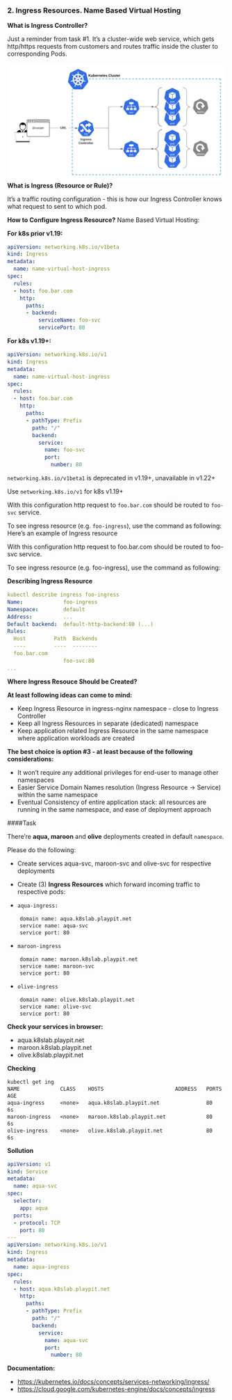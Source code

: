 ### 2. Ingress Resources. Name Based Virtual Hosting

**What is Ingress Controller?**

Just a reminder from task #1. It’s a cluster-wide web service, which gets http/https requests from customers and routes traffic inside the cluster to corresponding Pods.

![](../img/0-ingress.png)
**What is Ingress (Resource or Rule)?**

It’s a traffic routing configuration - this is how our Ingress Controller knows what request to sent to which pod.

**How to Configure Ingress Resource?**
Name Based Virtual Hosting:

**For k8s prior v1.19:**

```yaml
apiVersion: networking.k8s.io/v1beta
kind: Ingress
metadata:
  name: name-virtual-host-ingress
spec:
  rules:
  - host: foo.bar.com
    http:
      paths:
      - backend:
          serviceName: foo-svc
          servicePort: 80
```          

**For k8s v1.19+:**

```yaml
apiVersion: networking.k8s.io/v1
kind: Ingress
metadata:
  name: name-virtual-host-ingress
spec:
  rules:
  - host: foo.bar.com
    http:
      paths:
      - pathType: Prefix
        path: "/"
        backend:
          service:
            name: foo-svc
            port:
              number: 80
```            

`networking.k8s.io/v1beta1` is deprecated in v1.19+, unavailable in v1.22+

Use `networking.k8s.io/v1` for k8s v1.19+

With this configuration http request to `foo.bar.com` should be routed to `foo-svc` service.

To see ingress resource (e.g. `foo-ingress`), use the command as following:
Here’s an example of Ingress resource

With this configuration http request to foo.bar.com should be routed to foo-svc service.

To see ingress resource (e.g. foo-ingress), use the command as following:

**Describing Ingress Resource**

```yaml
kubectl describe ingress foo-ingress
Name:             foo-ingress
Namespace:        default
Address:          ...
Default backend:  default-http-backend:80 (...)
Rules:
  Host         Path  Backends
  ----         ----  --------
  foo.bar.com  
                  foo-svc:80
...
```

**Where Ingress Resouce Should be Created?**

**At least following ideas can come to mind:**

- Keep Ingress Resource in ingress-nginx namespace - close to Ingress Controller
- Keep all Ingress Resources in separate (dedicated) namespace
- Keep application related Ingress Resource in the same namespace where application workloads are created

**The best choice is option #3 - at least because of the following considerations:**

- It won’t require any additional privileges for end-user to manage other namespaces
- Easier Service Domain Names resolution (Ingress Resource -> Service) within the same namespace
- Eventual Consistency of entire application stack: all resources are running in the same namespace, and ease of deployment approach

####Task

There’re **aqua, maroon** and **olive** deployments created in default `namespace`.

Please do the following:

- Create services aqua-svc, maroon-svc and olive-svc for respective deployments

- Create (3) **Ingress Resources** which forward incoming traffic to respective pods:

- `aqua-ingress:`
```shel
    domain name: aqua.k8slab.playpit.net
    service name: aqua-svc
    service port: 80
```
- `maroon-ingress`
```shel
    domain name: maroon.k8slab.playpit.net
    service name: maroon-svc
    service port: 80
```
  - `olive-ingress`
```shell
    domain name: olive.k8slab.playpit.net
    service name: olive-svc
    service port: 80
```

**Check your services in browser:**

- aqua.k8slab.playpit.net
- maroon.k8slab.playpit.net
- olive.k8slab.playpit.net

**Checking**
```shell
kubectl get ing
NAME             CLASS    HOSTS                       ADDRESS   PORTS   AGE
aqua-ingress     <none>   aqua.k8slab.playpit.net               80      6s
maroon-ingress   <none>   maroon.k8slab.playpit.net             80      6s
olive-ingress    <none>   olive.k8slab.playpit.net              80      6s
```

**Sollution**

```yaml
apiVersion: v1
kind: Service
metadata:
  name: aqua-svc
spec:
  selector:
    app: aqua
  ports:
  - protocol: TCP
    port: 80
---
apiVersion: networking.k8s.io/v1
kind: Ingress
metadata:
  name: aqua-ingress
spec:
  rules:
  - host: aqua.k8slab.playpit.net
    http:
      paths:
      - pathType: Prefix
        path: "/"
        backend:
          service:
            name: aqua-svc
            port: 
              number: 80
```
**Documentation:**

- https://kubernetes.io/docs/concepts/services-networking/ingress/
- https://cloud.google.com/kubernetes-engine/docs/concepts/ingress
